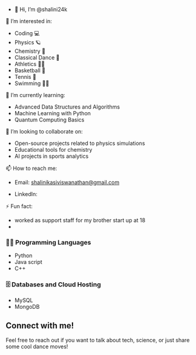 - 👋 Hi, I’m @shalini24k

👀 I’m interested in:
- Coding 💻
- Physics 🪐
- Chemistry 🧪
- Classical Dance 💃
- Athletics 🏃‍♀️
- Basketball 🏀
- Tennis 🎾
- Swimming 🏊‍♀️

🌱 I’m currently learning:
- Advanced Data Structures and Algorithms
- Machine Learning with Python
- Quantum Computing Basics

💞️ I’m looking to collaborate on:
- Open-source projects related to physics simulations
- Educational tools for chemistry
- AI projects in sports analytics

📫 How to reach me:
- Email: shalinikasiviswanathan@gmail.com 

- LinkedIn: 

⚡ Fun fact:
- worked as support staff for my brother start up at 18
- 
### 👨‍💻 Programming Languages
- Python
- Java script 
- C++

### 🗄️ Databases and Cloud Hosting
- MySQL
- MongoDB

## Connect with me!
Feel free to reach out if you want to talk about tech, science, or just share some cool dance moves!

<!---
shalini24k/shalini24k is a ✨ special ✨ repository because its `README.md` (this file) appears on your GitHub profile.
You can click the Preview link to take a look at your changes.
--->
